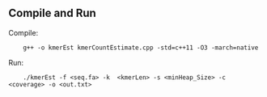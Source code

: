 Compile and Run
------------------------------
Compile:


		g++ -o kmerEst kmerCountEstimate.cpp -std=c++11 -O3 -march=native

Run:

		./kmerEst -f <seq.fa> -k  <kmerLen> -s <minHeap_Size> -c <coverage> -o <out.txt>
  
  
  
  
